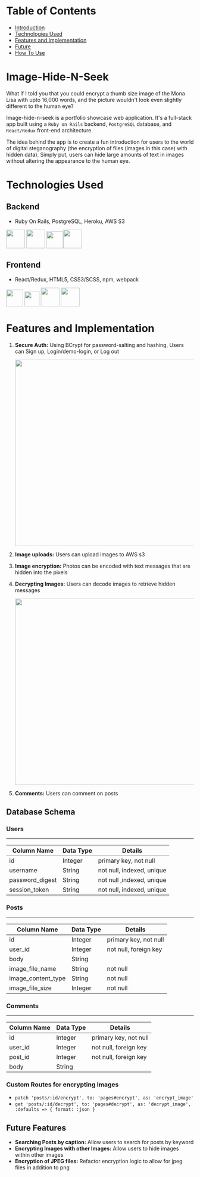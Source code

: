# Table of Contents

- [Introduction ](#image-hide-n-seek)
- [Technologies Used ](#technologies-used)
- [Features and Implementation ]("#features-and-implementation")
- [Future ]("#future-features")
- [How To Use ]("#how-to-use")

# Image-Hide-N-Seek

What if I told you that you could encrypt a thumb size image of the Mona Lisa with upto 16,000 words, and
the picture wouldn't look even slightly different to the human eye?

Image-hide-n-seek is a portfolio showcase web application. It's a full-stack app built using a `Ruby on Rails` backend, `PostgreSQL` database, and `React/Redux` front-end architecture.

The idea behind the app is to create a fun introduction for users to the world of digital steganography (the encryption of files (images in this case) with hidden data). Simply put, users can hide large amounts of text in images without altering the appearance to the human eye.

# Technologies Used

## Backend

- Ruby On Rails, PostgreSQL, Heroku, AWS S3

<img src="https://user-images.githubusercontent.com/26920351/36052369-45a5788a-0da2-11e8-8058-8ef5c98c759c.jpeg" height="50"> <img src="https://user-images.githubusercontent.com/26920351/36052411-766d6d88-0da2-11e8-8585-8fe14190f03b.png" height="50"> <img src="https://dab1nmslvvntp.cloudfront.net/wp-content/uploads/2016/04/1461122387heroku-logo.jpg" height="45"><img src="https://www.pentoz.com/wp-content/uploads/2018/12/Amazon-Web-Services.png" height=50>

## Frontend

- React/Redux, HTML5, CSS3/SCSS, npm, webpack

<img src="https://user-images.githubusercontent.com/26920351/36052718-a5709848-0da3-11e8-8a16-bf47966d3f63.png" height="45"> <img src="https://user-images.githubusercontent.com/26920351/36052733-b59ab8f2-0da3-11e8-941b-2afc80a4219e.png" height="40">
<img src="https://user-images.githubusercontent.com/26920351/36052477-a6e7e416-0da2-11e8-813a-1ee556d4d8b0.png" height="50"> <img src="https://user-images.githubusercontent.com/26920351/36052488-b2fb00b2-0da2-11e8-995b-aeac3b9e68bb.png" height="50">

# Features and Implementation

1. **Secure Auth:** Using BCrypt for password-salting and hashing, Users can Sign up, Login/demo-login, or Log out

   <p align="left">
    <img src="http://g.recordit.co/eAup4HpFLh.gif" width="500" >
   </p>

2. **Image uploads:** Users can upload images to AWS s3
3. **Image encryption:** Photos can be encoded with text messages that are hidden into the pixels
4. **Decrypting Images:** Users can decode images to retrieve hidden messages

   <p align="left">
    <img src="http://g.recordit.co/ikYJVzx78v.gif" width="500" >
   </p>

5. **Comments:** Users can comment on posts

## Database Schema

### Users

---

| Column Name     | Data Type | Details                   |
| --------------- | --------- | ------------------------- |
| id              | Integer   | primary key, not null     |
| username        | String    | not null, indexed, unique |
| password_digest | String    | not null ,indexed, unique |
| session_token   | String    | not null, indexed, unique |

### Posts

---

| Column Name        | Data Type | Details               |
| ------------------ | --------- | --------------------- |
| id                 | Integer   | primary key, not null |
| user_id            | Integer   | not null, foreign key |
| body               | String    |                       |
| image_file_name    | String    | not null              |
| image_content_type | String    | not null              |
| image_file_size    | Integer   | not null              |

### Comments

---

| Column Name | Data Type | Details               |
| ----------- | --------- | --------------------- |
| id          | Integer   | primary key, not null |
| user_id     | Integer   | not null, foreign key |
| post_id     | Integer   | not null, foreign key |
| body        | String    |

### Custom Routes for encrypting Images

- `patch 'posts/:id/encrypt', to: 'pages#encrypt', as: 'encrypt_image'`
- `get 'posts/:id/decrypt', to: 'pages#decrypt', as: 'decrypt_image', :defaults => { format: :json }`

## Future Features

- **Searching Posts by caption:** Allow users to search for posts by keyword
- **Encrypting Images with other Images:** Allow users to hide images within other images
- **Encryption of JPEG files:** Refactor encryption logic to allow for jpeg files in addition to png
